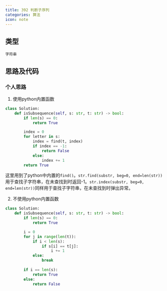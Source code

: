 ```yaml
---
title: 392 判断子序列
categories: 算法
icon: note
---
```


## 类型

`字符串`

## 思路及代码

### 个人思路

1. 使用python内置函数

```python
class Solution:
    def isSubsequence(self, s: str, t: str) -> bool:
        if len(s) == 0:
            return True

        index = 0
        for letter in s:
            index = find(t, index)
            if index == -1:
                return False
            else:
                index += 1
        return True
```

这里用到了python中内置的`find()`。`str.find(substr, beg=0, end=len(str))`用于查找子字符串，在未查找到时返回-1。`str.index(substr, beg=0, end=len(str))`同样用于查找子字符串，在未查找到时弹出异常。

2. 不使用python内置函数
```python
class Solution:
    def isSubsequence(self, s: str, t: str) -> bool:
        if len(s) == 0:
            return True

        i = 0
        for j in range(len(t)):
            if i < len(s):
                if s[i] == t[j]:
                    i += 1
            else:
                break
        
        if i == len(s):
            return True
        else:
            return False



```